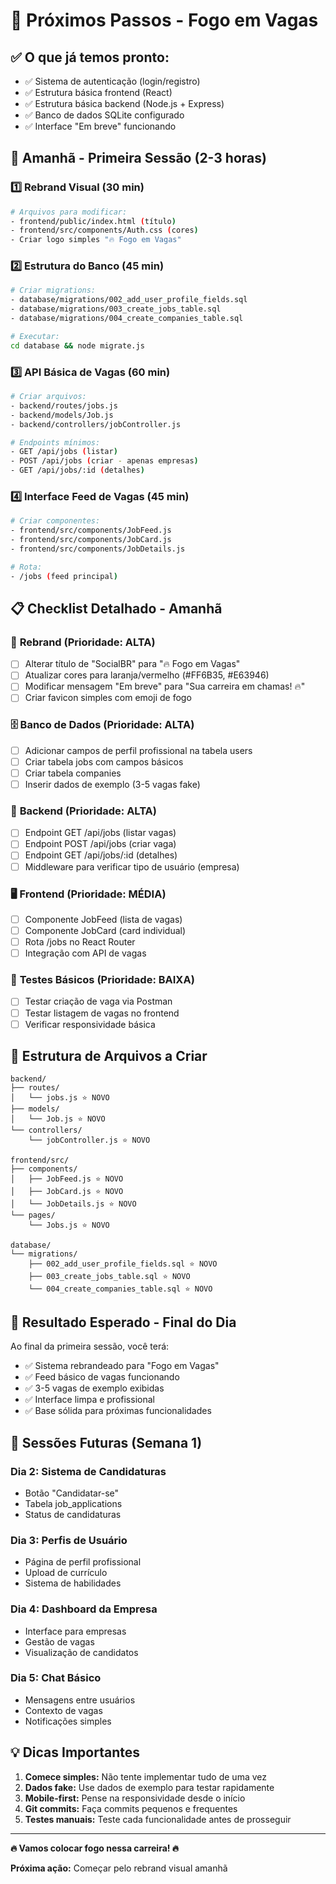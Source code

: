 # 🚀 Próximos Passos - Fogo em Vagas

## ✅ **O que já temos pronto:**
- ✅ Sistema de autenticação (login/registro)
- ✅ Estrutura básica frontend (React)
- ✅ Estrutura básica backend (Node.js + Express)
- ✅ Banco de dados SQLite configurado
- ✅ Interface "Em breve" funcionando

## 🎯 **Amanhã - Primeira Sessão (2-3 horas)**

### 1️⃣ **Rebrand Visual (30 min)**
```bash
# Arquivos para modificar:
- frontend/public/index.html (título)
- frontend/src/components/Auth.css (cores)
- Criar logo simples "🔥 Fogo em Vagas"
```

### 2️⃣ **Estrutura do Banco (45 min)**
```bash
# Criar migrations:
- database/migrations/002_add_user_profile_fields.sql
- database/migrations/003_create_jobs_table.sql
- database/migrations/004_create_companies_table.sql

# Executar:
cd database && node migrate.js
```

### 3️⃣ **API Básica de Vagas (60 min)**
```bash
# Criar arquivos:
- backend/routes/jobs.js
- backend/models/Job.js
- backend/controllers/jobController.js

# Endpoints mínimos:
- GET /api/jobs (listar)
- POST /api/jobs (criar - apenas empresas)
- GET /api/jobs/:id (detalhes)
```

### 4️⃣ **Interface Feed de Vagas (45 min)**
```bash
# Criar componentes:
- frontend/src/components/JobFeed.js
- frontend/src/components/JobCard.js
- frontend/src/components/JobDetails.js

# Rota:
- /jobs (feed principal)
```

## 📋 **Checklist Detalhado - Amanhã**

### 🎨 **Rebrand (Prioridade: ALTA)**
- [ ] Alterar título de "SocialBR" para "🔥 Fogo em Vagas"
- [ ] Atualizar cores para laranja/vermelho (#FF6B35, #E63946)
- [ ] Modificar mensagem "Em breve" para "Sua carreira em chamas! 🔥"
- [ ] Criar favicon simples com emoji de fogo

### 🗄️ **Banco de Dados (Prioridade: ALTA)**
- [ ] Adicionar campos de perfil profissional na tabela users
- [ ] Criar tabela jobs com campos básicos
- [ ] Criar tabela companies
- [ ] Inserir dados de exemplo (3-5 vagas fake)

### 🔌 **Backend (Prioridade: ALTA)**
- [ ] Endpoint GET /api/jobs (listar vagas)
- [ ] Endpoint POST /api/jobs (criar vaga)
- [ ] Endpoint GET /api/jobs/:id (detalhes)
- [ ] Middleware para verificar tipo de usuário (empresa)

### 🖥️ **Frontend (Prioridade: MÉDIA)**
- [ ] Componente JobFeed (lista de vagas)
- [ ] Componente JobCard (card individual)
- [ ] Rota /jobs no React Router
- [ ] Integração com API de vagas

### 🧪 **Testes Básicos (Prioridade: BAIXA)**
- [ ] Testar criação de vaga via Postman
- [ ] Testar listagem de vagas no frontend
- [ ] Verificar responsividade básica

## 📁 **Estrutura de Arquivos a Criar**

```
backend/
├── routes/
│   └── jobs.js ⭐ NOVO
├── models/
│   └── Job.js ⭐ NOVO
└── controllers/
    └── jobController.js ⭐ NOVO

frontend/src/
├── components/
│   ├── JobFeed.js ⭐ NOVO
│   ├── JobCard.js ⭐ NOVO
│   └── JobDetails.js ⭐ NOVO
└── pages/
    └── Jobs.js ⭐ NOVO

database/
└── migrations/
    ├── 002_add_user_profile_fields.sql ⭐ NOVO
    ├── 003_create_jobs_table.sql ⭐ NOVO
    └── 004_create_companies_table.sql ⭐ NOVO
```

## 🎯 **Resultado Esperado - Final do Dia**

Ao final da primeira sessão, você terá:
- ✅ Sistema rebrandeado para "Fogo em Vagas"
- ✅ Feed básico de vagas funcionando
- ✅ 3-5 vagas de exemplo exibidas
- ✅ Interface limpa e profissional
- ✅ Base sólida para próximas funcionalidades

## 🔄 **Sessões Futuras (Semana 1)**

### **Dia 2:** Sistema de Candidaturas
- Botão "Candidatar-se"
- Tabela job_applications
- Status de candidaturas

### **Dia 3:** Perfis de Usuário
- Página de perfil profissional
- Upload de currículo
- Sistema de habilidades

### **Dia 4:** Dashboard da Empresa
- Interface para empresas
- Gestão de vagas
- Visualização de candidatos

### **Dia 5:** Chat Básico
- Mensagens entre usuários
- Contexto de vagas
- Notificações simples

## 💡 **Dicas Importantes**

1. **Comece simples:** Não tente implementar tudo de uma vez
2. **Dados fake:** Use dados de exemplo para testar rapidamente
3. **Mobile-first:** Pense na responsividade desde o início
4. **Git commits:** Faça commits pequenos e frequentes
5. **Testes manuais:** Teste cada funcionalidade antes de prosseguir

---
**🔥 Vamos colocar fogo nessa carreira! 🔥**

**Próxima ação:** Começar pelo rebrand visual amanhã